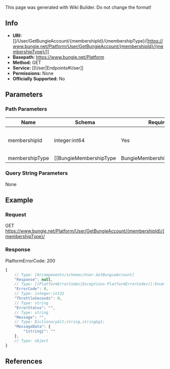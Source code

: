 <span class="wiki-builder">This page was generated with Wiki Builder. Do not change the format!</span>

## Info


* **URI:** [[/User/GetBungieAccount/{membershipId}/{membershipType}/|https://www.bungie.net/Platform/User/GetBungieAccount/{membershipId}/{membershipType}/]]
* **Basepath:** https://www.bungie.net/Platform
* **Method:** GET
* **Service:** [[User|Endpoints#User]]
* **Permissions:** None
* **Officially Supported:** No

## Parameters
### Path Parameters
Name | Schema | Required | Description
---- | ------ | -------- | -----------
membershipId | integer:int64 | Yes | The membershipId related to that type.
membershipType | [[BungieMembershipType|BungieMembershipType]]:Enum | Yes | The type of account for which info will be extracted.

### Query String Parameters
None

## Example
### Request
GET https://www.bungie.net/Platform/User/GetBungieAccount/{membershipId}/{membershipType}/

### Response
PlatformErrorCode: 200
```javascript
{
    // Type: [#/components/schemas/User.GetBungieAccount]
    "Response": null,
    // Type: [[PlatformErrorCodes|Exceptions-PlatformErrorCodes]]:Enum
    "ErrorCode": 0,
    // Type: integer:int32
    "ThrottleSeconds": 0,
    // Type: string
    "ErrorStatus": "",
    // Type: string
    "Message": "",
    // Type: Dictionary&lt;string,string&gt;
    "MessageData": {
        "{string}": ""
    },
    // Type: object
}

```

## References
